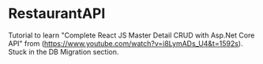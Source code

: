 # RestaurantAPI
Tutorial to learn "Complete React JS Master Detail CRUD with Asp.Net Core API" from (https://www.youtube.com/watch?v=i8LymADs_U4&t=1592s).
Stuck in the DB Migration section.

